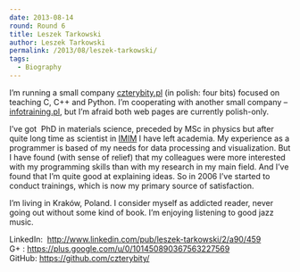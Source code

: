 ```yaml
---
date: 2013-08-14
round: Round 6
title: Leszek Tarkowski
author: Leszek Tarkowski
permalink: /2013/08/leszek-tarkowski/
tags:
  - Biography
---
```

I&#8217;m running a small company [czterybity.pl][1] (in polish: four bits) focused on teaching C, C++ and Python. I&#8217;m cooperating with another small company &#8211; [infotraining.pl][2], but I&#8217;m afraid both web pages are currently polish-only.

I&#8217;ve got  PhD in materials science, preceded by MSc in physics but after quite long time as scientist in [IMIM][3] I have left academia. My experience as a programmer is based of my needs for data processing and visualization. But I have found (with sense of relief) that my colleagues were more interested with my programming skills than with my research in my main field. And I&#8217;ve found that I&#8217;m quite good at explaining ideas. So in 2006 I&#8217;ve started to conduct trainings, which is now my primary source of satisfaction.

I&#8217;m living in Kraków, Poland. I consider myself as addicted reader, never going out without some kind of book. I&#8217;m enjoying listening to good jazz music.

LinkedIn:  <http://www.linkedin.com/pub/leszek-tarkowski/2/a90/459>  
G+ : <https://plus.google.com/u/0/101450890367563227569>  
GitHub: <https://github.com/czterybity/>

 [1]: http://czterybity.pl "CzteryBity"
 [2]: http://infotraining.pl
 [3]: http://imim.pl/english
